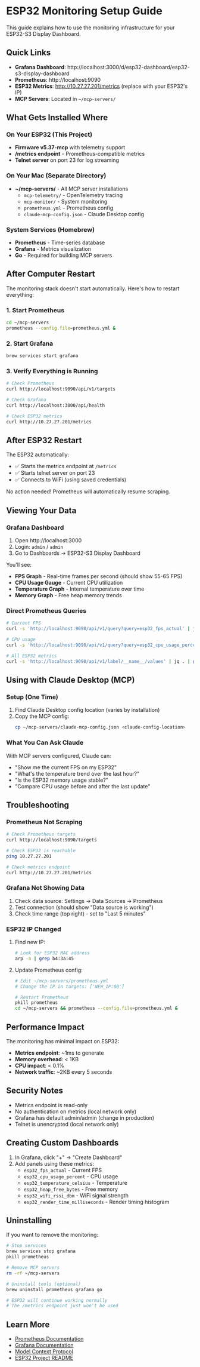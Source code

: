 # ESP32 Monitoring Setup Guide

This guide explains how to use the monitoring infrastructure for your ESP32-S3 Display Dashboard.

## Quick Links

- **Grafana Dashboard**: http://localhost:3000/d/esp32-dashboard/esp32-s3-display-dashboard
- **Prometheus**: http://localhost:9090
- **ESP32 Metrics**: http://10.27.27.201/metrics (replace with your ESP32's IP)
- **MCP Servers**: Located in `~/mcp-servers/`

## What Gets Installed Where

### On Your ESP32 (This Project)
- **Firmware v5.37-mcp** with telemetry support
- **/metrics endpoint** - Prometheus-compatible metrics
- **Telnet server** on port 23 for log streaming

### On Your Mac (Separate Directory)
- **~/mcp-servers/** - All MCP server installations
  - `mcp-telemetry/` - OpenTelemetry tracing
  - `mcp-monitor/` - System monitoring
  - `prometheus.yml` - Prometheus config
  - `claude-mcp-config.json` - Claude Desktop config

### System Services (Homebrew)
- **Prometheus** - Time-series database
- **Grafana** - Metrics visualization
- **Go** - Required for building MCP servers

## After Computer Restart

The monitoring stack doesn't start automatically. Here's how to restart everything:

### 1. Start Prometheus
```bash
cd ~/mcp-servers
prometheus --config.file=prometheus.yml &
```

### 2. Start Grafana
```bash
brew services start grafana
```

### 3. Verify Everything is Running
```bash
# Check Prometheus
curl http://localhost:9090/api/v1/targets

# Check Grafana
curl http://localhost:3000/api/health

# Check ESP32 metrics
curl http://10.27.27.201/metrics
```

## After ESP32 Restart

The ESP32 automatically:
- ✅ Starts the metrics endpoint at `/metrics`
- ✅ Starts telnet server on port 23
- ✅ Connects to WiFi (using saved credentials)

No action needed! Prometheus will automatically resume scraping.

## Viewing Your Data

### Grafana Dashboard
1. Open http://localhost:3000
2. Login: `admin` / `admin`
3. Go to Dashboards → ESP32-S3 Display Dashboard

You'll see:
- **FPS Graph** - Real-time frames per second (should show 55-65 FPS)
- **CPU Usage Gauge** - Current CPU utilization
- **Temperature Graph** - Internal temperature over time
- **Memory Graph** - Free heap memory trends

### Direct Prometheus Queries
```bash
# Current FPS
curl -s 'http://localhost:9090/api/v1/query?query=esp32_fps_actual' | jq .

# CPU usage
curl -s 'http://localhost:9090/api/v1/query?query=esp32_cpu_usage_percent' | jq .

# All ESP32 metrics
curl -s 'http://localhost:9090/api/v1/label/__name__/values' | jq . | grep esp32
```

## Using with Claude Desktop (MCP)

### Setup (One Time)
1. Find Claude Desktop config location (varies by installation)
2. Copy the MCP config:
   ```bash
   cp ~/mcp-servers/claude-mcp-config.json <claude-config-location>
   ```

### What You Can Ask Claude
With MCP servers configured, Claude can:
- "Show me the current FPS on my ESP32"
- "What's the temperature trend over the last hour?"
- "Is the ESP32 memory usage stable?"
- "Compare CPU usage before and after the last update"

## Troubleshooting

### Prometheus Not Scraping
```bash
# Check Prometheus targets
curl http://localhost:9090/targets

# Check ESP32 is reachable
ping 10.27.27.201

# Check metrics endpoint
curl http://10.27.27.201/metrics
```

### Grafana Not Showing Data
1. Check data source: Settings → Data Sources → Prometheus
2. Test connection (should show "Data source is working")
3. Check time range (top right) - set to "Last 5 minutes"

### ESP32 IP Changed
1. Find new IP:
   ```bash
   # Look for ESP32 MAC address
   arp -a | grep b4:3a:45
   ```

2. Update Prometheus config:
   ```bash
   # Edit ~/mcp-servers/prometheus.yml
   # Change the IP in targets: ['NEW_IP:80']
   
   # Restart Prometheus
   pkill prometheus
   cd ~/mcp-servers && prometheus --config.file=prometheus.yml &
   ```

## Performance Impact

The monitoring has minimal impact on ESP32:
- **Metrics endpoint**: ~1ms to generate
- **Memory overhead**: < 1KB
- **CPU impact**: < 0.1%
- **Network traffic**: ~2KB every 5 seconds

## Security Notes

- Metrics endpoint is read-only
- No authentication on metrics (local network only)
- Grafana has default admin/admin (change in production)
- Telnet is unencrypted (local network only)

## Creating Custom Dashboards

1. In Grafana, click "+" → "Create Dashboard"
2. Add panels using these metrics:
   - `esp32_fps_actual` - Current FPS
   - `esp32_cpu_usage_percent` - CPU usage
   - `esp32_temperature_celsius` - Temperature
   - `esp32_heap_free_bytes` - Free memory
   - `esp32_wifi_rssi_dbm` - WiFi signal strength
   - `esp32_render_time_milliseconds` - Render timing histogram

## Uninstalling

If you want to remove the monitoring:

```bash
# Stop services
brew services stop grafana
pkill prometheus

# Remove MCP servers
rm -rf ~/mcp-servers

# Uninstall tools (optional)
brew uninstall prometheus grafana go

# ESP32 will continue working normally
# The /metrics endpoint just won't be used
```

## Learn More

- [Prometheus Documentation](https://prometheus.io/docs/)
- [Grafana Documentation](https://grafana.com/docs/)
- [Model Context Protocol](https://modelcontextprotocol.io/)
- [ESP32 Project README](README.md)